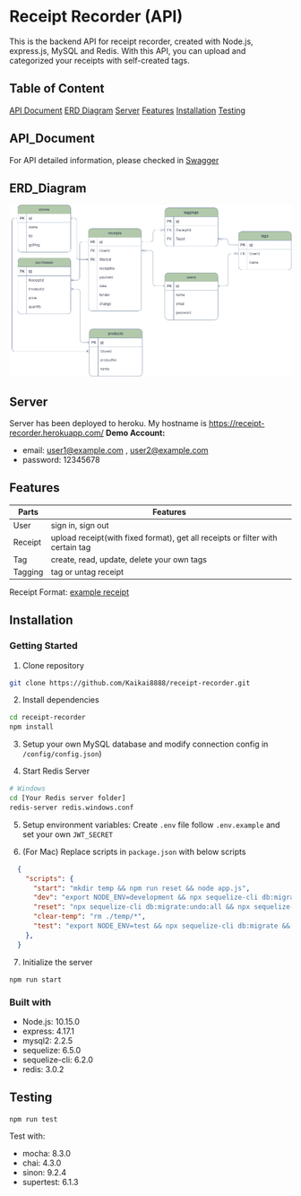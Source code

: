 # Receipt Recorder (API)
This is the backend API for receipt recorder, created with Node.js, express.js, MySQL and Redis.
With this API, you can upload and categorized your receipts with self-created tags.

## Table of Content
[API Document](#API_Document)
[ERD Diagram](#ERD_Diagram)
[Server](#Server)
[Features](#Features)
[Installation](#Installation)
[Testing](#Testing)

## API_Document
For API detailed information, please checked in [Swagger](https://app.swaggerhub.com/apis-docs/Kaikai8888/receipt-recorder_api/1.0.0)

## ERD_Diagram
![ERD](/docs/Invoice-Recorder-ERD.png)

## Server
Server has been deployed to heroku. My hostname is https://receipt-recorder.herokuapp.com/
**Demo Account:**
* email: user1@example.com , user2@example.com
* password: 12345678

## Features
| Parts   | Features                                            |
|---------|-----------------------------------------------------|
| User    | sign in, sign out                                   |
| Receipt | upload receipt(with fixed format), get all receipts or filter with certain tag |
| Tag     | create, read, update, delete your own tags          |
| Tagging | tag or untag receipt                                |

Receipt Format: [example receipt](https://raw.githubusercontent.com/Kaikai8888/receipt-recorder/master/docs/quiz_sample_receipts/sample_receipt_2.txt)

## Installation
### Getting Started
1. Clone repository

```bash
git clone https://github.com/Kaikai8888/receipt-recorder.git
```

2. Install dependencies

```bash
cd receipt-recorder
npm install
```

3. Setup your own MySQL database and modify connection config in `/config/config.json`)

4. Start Redis Server

```bash
# Windows
cd [Your Redis server folder]
redis-server redis.windows.conf
```
5. Setup environment variables:
  Create `.env` file follow `.env.example` and set your own `JWT_SECRET`

6. (For Mac) Replace scripts in `package.json` with below scripts
```json
  {
    "scripts": {
      "start": "mkdir temp && npm run reset && node app.js",
      "dev": "export NODE_ENV=development && npx sequelize-cli db:migrate && nodemon app.js",
      "reset": "npx sequelize-cli db:migrate:undo:all && npx sequelize-cli db:migrate && npx sequelize-cli db:seed:all",
      "clear-temp": "rm ./temp/*",
      "test": "export NODE_ENV=test && npx sequelize-cli db:migrate && mocha test/*.js --exit --recursive --timeout 5000"
    },
  }
```

7. Initialize the server

```
npm run start
```

### Built with
- Node.js: 10.15.0
- express: 4.17.1
- mysql2: 2.2.5
- sequelize: 6.5.0
- sequelize-cli: 6.2.0
- redis: 3.0.2

## Testing
```
npm run test
```
Test with:
- mocha: 8.3.0
- chai: 4.3.0
- sinon: 9.2.4
- supertest: 6.1.3
